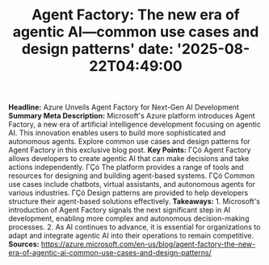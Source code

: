﻿---
title: "Agent Factory: The new era of agentic AI—common use cases and design patterns'
date: '2025-08-22T04:49:00"
category: "Markets"
summary: ""
slug: "agent factory the new era of agentic aicommon use cases and "
source_urls:
  - "https://azure.microsoft.com/en-us/blog/agent-factory-the-new-era-of-agentic-ai-common-use-cases-and-design-patterns/"
seo:
  title: "Agent Factory: The new era of agentic AI—common use cases and design patterns | Hash n Hedge'
  description: '"
  keywords: ["news", "markets", "brief"]
---
**Headline:** Azure Unveils Agent Factory for Next-Gen AI Development  **Summary Meta Description:** Microsoft's Azure platform introduces Agent Factory, a new era of artificial intelligence development focusing on agentic AI. This innovation enables users to build more sophisticated and autonomous agents. Explore common use cases and design patterns for Agent Factory in this exclusive blog post.  **Key Points:**  ΓÇó Agent Factory allows developers to create agentic AI that can make decisions and take actions independently. ΓÇó The platform provides a range of tools and resources for designing and building agent-based systems. ΓÇó Common use cases include chatbots, virtual assistants, and autonomous agents for various industries. ΓÇó Design patterns are provided to help developers structure their agent-based solutions effectively.  **Takeaways:**  1. Microsoft's introduction of Agent Factory signals the next significant step in AI development, enabling more complex and autonomous decision-making processes. 2. As AI continues to advance, it is essential for organizations to adapt and integrate agentic AI into their operations to remain competitive.  **Sources:**  https://azure.microsoft.com/en-us/blog/agent-factory-the-new-era-of-agentic-ai-common-use-cases-and-design-patterns/ 
